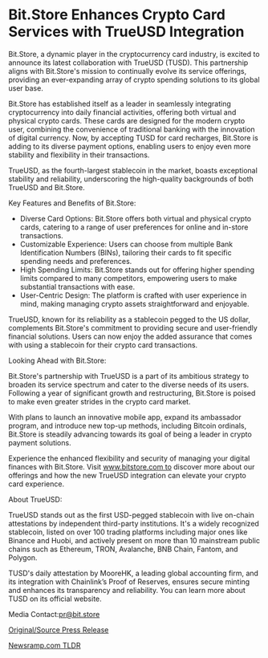 # Bit.Store Enhances Crypto Card Services with TrueUSD Integration

Bit.Store, a dynamic player in the cryptocurrency card industry, is excited to announce its latest collaboration with TrueUSD (TUSD). This partnership aligns with Bit.Store's mission to continually evolve its service offerings, providing an ever-expanding array of crypto spending solutions to its global user base.

Bit.Store has established itself as a leader in seamlessly integrating cryptocurrency into daily financial activities, offering both virtual and physical crypto cards. These cards are designed for the modern crypto user, combining the convenience of traditional banking with the innovation of digital currency. Now, by accepting TUSD for card recharges, Bit.Store is adding to its diverse payment options, enabling users to enjoy even more stability and flexibility in their transactions.

TrueUSD, as the fourth-largest stablecoin in the market, boasts exceptional stability and reliability, underscoring the high-quality backgrounds of both TrueUSD and Bit.Store.

Key Features and Benefits of Bit.Store:

* Diverse Card Options: Bit.Store offers both virtual and physical crypto cards, catering to a range of user preferences for online and in-store transactions.
* Customizable Experience: Users can choose from multiple Bank Identification Numbers (BINs), tailoring their cards to fit specific spending needs and preferences.
* High Spending Limits: Bit.Store stands out for offering higher spending limits compared to many competitors, empowering users to make substantial transactions with ease.
* User-Centric Design: The platform is crafted with user experience in mind, making managing crypto assets straightforward and enjoyable.

TrueUSD, known for its reliability as a stablecoin pegged to the US dollar, complements Bit.Store's commitment to providing secure and user-friendly financial solutions. Users can now enjoy the added assurance that comes with using a stablecoin for their crypto card transactions.

Looking Ahead with Bit.Store:

Bit.Store's partnership with TrueUSD is a part of its ambitious strategy to broaden its service spectrum and cater to the diverse needs of its users. Following a year of significant growth and restructuring, Bit.Store is poised to make even greater strides in the crypto card market.

With plans to launch an innovative mobile app, expand its ambassador program, and introduce new top-up methods, including Bitcoin ordinals, Bit.Store is steadily advancing towards its goal of being a leader in crypto payment solutions.

Experience the enhanced flexibility and security of managing your digital finances with Bit.Store. Visit www.bitstore.com to discover more about our offerings and how the new TrueUSD integration can elevate your crypto card experience.

About TrueUSD:

TrueUSD stands out as the first USD-pegged stablecoin with live on-chain attestations by independent third-party institutions. It's a widely recognized stablecoin, listed on over 100 trading platforms including major ones like Binance and Huobi, and actively present on more than 10 mainstream public chains such as Ethereum, TRON, Avalanche, BNB Chain, Fantom, and Polygon.

TUSD's daily attestation by MooreHK, a leading global accounting firm, and its integration with Chainlink’s Proof of Reserves, ensures secure minting and enhances its transparency and reliability. You can learn more about TUSD on its official website.

Media Contact:pr@bit.store 

[Original/Source Press Release](https://blockchainwire.io/press-release/bitstore-enhances-crypto-card-services-with-trueusd-integration) 

[Newsramp.com TLDR](https://newsramp.com/None) 